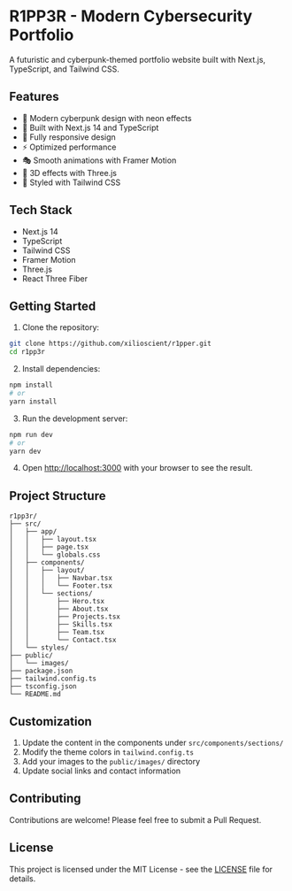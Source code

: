 # R1PP3R - Modern Cybersecurity Portfolio

A futuristic and cyberpunk-themed portfolio website built with Next.js, TypeScript, and Tailwind CSS.

## Features

- 🎨 Modern cyberpunk design with neon effects
- 🚀 Built with Next.js 14 and TypeScript
- 📱 Fully responsive design
- ⚡ Optimized performance
- 🎭 Smooth animations with Framer Motion
- 🌟 3D effects with Three.js
- 🎨 Styled with Tailwind CSS

## Tech Stack

- Next.js 14
- TypeScript
- Tailwind CSS
- Framer Motion
- Three.js
- React Three Fiber

## Getting Started

1. Clone the repository:
```bash
git clone https://github.com/xilioscient/r1pper.git
cd r1pp3r
```

2. Install dependencies:
```bash
npm install
# or
yarn install
```

3. Run the development server:
```bash
npm run dev
# or
yarn dev
```

4. Open [http://localhost:3000](http://localhost:3000) with your browser to see the result.

## Project Structure

```
r1pp3r/
├── src/
│   ├── app/
│   │   ├── layout.tsx
│   │   ├── page.tsx
│   │   └── globals.css
│   ├── components/
│   │   ├── layout/
│   │   │   ├── Navbar.tsx
│   │   │   └── Footer.tsx
│   │   └── sections/
│   │       ├── Hero.tsx
│   │       ├── About.tsx
│   │       ├── Projects.tsx
│   │       ├── Skills.tsx
│   │       ├── Team.tsx
│   │       └── Contact.tsx
│   └── styles/
├── public/
│   └── images/
├── package.json
├── tailwind.config.ts
├── tsconfig.json
└── README.md
```

## Customization

1. Update the content in the components under `src/components/sections/`
2. Modify the theme colors in `tailwind.config.ts`
3. Add your images to the `public/images/` directory
4. Update social links and contact information

## Contributing

Contributions are welcome! Please feel free to submit a Pull Request.

## License

This project is licensed under the MIT License - see the [LICENSE](LICENSE) file for details. 
